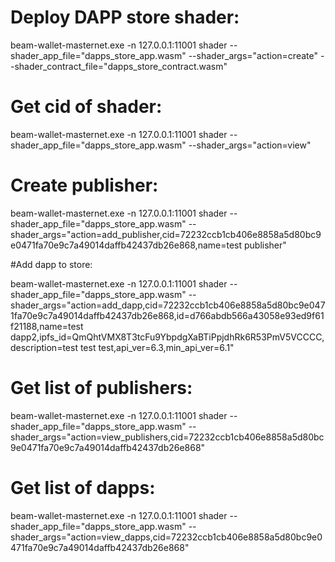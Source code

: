 

# Deploy DAPP store shader:

beam-wallet-masternet.exe -n 127.0.0.1:11001 shader --shader_app_file="dapps_store_app.wasm" --shader_args="action=create" --shader_contract_file="dapps_store_contract.wasm"

# Get cid of shader:

beam-wallet-masternet.exe -n 127.0.0.1:11001 shader --shader_app_file="dapps_store_app.wasm" --shader_args="action=view"

# Create publisher:

beam-wallet-masternet.exe -n 127.0.0.1:11001 shader --shader_app_file="dapps_store_app.wasm" --shader_args="action=add_publisher,cid=72232ccb1cb406e8858a5d80bc9e0471fa70e9c7a49014daffb42437db26e868,name=test publisher"

#Add dapp to store:

beam-wallet-masternet.exe -n 127.0.0.1:11001 shader --shader_app_file="dapps_store_app.wasm" --shader_args="action=add_dapp,cid=72232ccb1cb406e8858a5d80bc9e0471fa70e9c7a49014daffb42437db26e868,id=d766abdb566a43058e93ed9f61f21188,name=test dapp2,ipfs_id=QmQhtVMX8T3tcFu9YbpdgXaBTiPpjdhRk6R53PmV5VCCCC,description=test test test,api_ver=6.3,min_api_ver=6.1"

# Get list of publishers:

beam-wallet-masternet.exe -n 127.0.0.1:11001 shader --shader_app_file="dapps_store_app.wasm" --shader_args="action=view_publishers,cid=72232ccb1cb406e8858a5d80bc9e0471fa70e9c7a49014daffb42437db26e868"

# Get list of dapps:

beam-wallet-masternet.exe -n 127.0.0.1:11001 shader --shader_app_file="dapps_store_app.wasm" --shader_args="action=view_dapps,cid=72232ccb1cb406e8858a5d80bc9e0471fa70e9c7a49014daffb42437db26e868"

